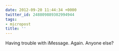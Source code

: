 ```yaml
---
date: 2012-09-20 11:44:34 +0000
twitter_id: 248809889302994944
tags:
- micropost
title: ''
---
```


Having trouble with iMessage. Again. Anyone else?
